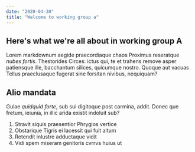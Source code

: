 ```yaml
---
date: "2020-04-30"
title: "Welcome to working group a"
---
```

## Here's what we're all about in working group A

Lorem markdownum aegide praecordiaque chaos Proximus reseratque *nubes fortis*.
Thestorides Circes: ictus qui, te et trahens remove asper patiensque ille,
bacchantum silices, quicumque nostro. Quoque aut vacuas Tellus praeclusaque
fugerat sine forsitan nivibus, nequiquam?

## Alio mandata

Gulae *quidquid forte*, sub sui digitoque post carmina, addit. Donec que fretum,
ieiunia, in illic arida existit indoluit sub?

1. Stravit siquis praesentior Phrygios vertice
2. Obstarique Tigris ei lacessit qui fuit altum
3. Retendit inlustre adductaque vidit
4. Vidi spem miseram genitoris cvrrvs huius ut
